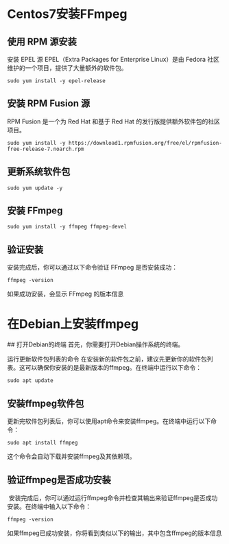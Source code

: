 # Centos7安装FFmpeg
## 使用 RPM 源安装
安装 EPEL 源
EPEL（Extra Packages for Enterprise Linux）是由 Fedora 社区维护的一个项目，提供了大量额外的软件包。
```
sudo yum install -y epel-release
```
## 安装 RPM Fusion 源
RPM Fusion 是一个为 Red Hat 和基于 Red Hat 的发行版提供额外软件包的社区项目。
```
sudo yum install -y https://download1.rpmfusion.org/free/el/rpmfusion-free-release-7.noarch.rpm
```
## 更新系统软件包
```
sudo yum update -y
```
## 安装 FFmpeg
```
sudo yum install -y ffmpeg ffmpeg-devel
```
## 验证安装
安装完成后，你可以通过以下命令验证 FFmpeg 是否安装成功：
```
ffmpeg -version
```
如果成功安装，会显示 FFmpeg 的版本信息

# 在Debian上安装ffmpeg
#‌# 打开Debian的终端‌
首先，你需要打开Debian操作系统的终端。

‌运行更新软件包列表的命令‌
在安装新的软件包之前，建议先更新你的软件包列表。这可以确保你安装的是最新版本的ffmpeg。在终端中运行以下命令：
```linux
sudo apt update
```
## 安装ffmpeg软件包‌
更新完软件包列表后，你可以使用apt命令来安装ffmpeg。在终端中运行以下命令：
```linux
sudo apt install ffmpeg
```
这个命令会自动下载并安装ffmpeg及其依赖项。

## 验证ffmpeg是否成功安装
‌
安装完成后，你可以通过运行ffmpeg命令并检查其输出来验证ffmpeg是否成功安装。在终端中输入以下命令：
```linux
ffmpeg -version
```
如果ffmpeg已成功安装，你将看到类似以下的输出，其中包含ffmpeg的版本信息
